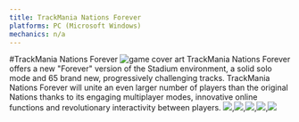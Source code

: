 ```yaml
---
title: TrackMania Nations Forever
platforms: PC (Microsoft Windows)
mechanics: n/a
---
```

#TrackMania Nations Forever
![game cover art](//images.igdb.com/igdb/image/upload/t_thumb/fpb8v1ed1ip3dbsmns44.jpg "Logo Title Text 1")
TrackMania Nations Forever offers a new "Forever" version of the Stadium environment, a solid solo mode and 65 brand new, progressively challenging tracks. TrackMania Nations Forever will unite an even larger number of players than the original Nations thanks to its engaging multiplayer modes, innovative online functions and revolutionary interactivity between players.
<img src="//images.igdb.com/igdb/image/upload/t_thumb/ewwqsbkdsuunrd7qnhin.jpg"/>,<img src="//images.igdb.com/igdb/image/upload/t_thumb/wmgqp9itqnuj88fllsj5.jpg"/>,<img src="//images.igdb.com/igdb/image/upload/t_thumb/k7dm5ww5ldg3moe9ices.jpg"/>,<img src="//images.igdb.com/igdb/image/upload/t_thumb/qt9nptbhgnikzvxtxymr.jpg"/>,<img src="//images.igdb.com/igdb/image/upload/t_thumb/pxabkpcikyw3m9iyd13t.jpg"/>

